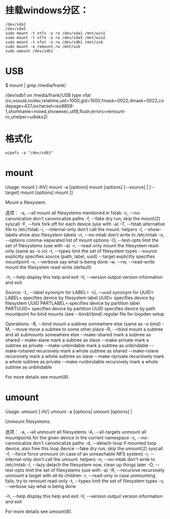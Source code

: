 # 挂载windows分区：
	/dev/sda1
	/dev/sda5
	sudo mount -t ntfs -o ro /dev/sda1 /mnt/win1
	sudo mount -t ntfs -o ro /dev/sda5 /mnt/win2
	sudo mount -t vfat -o rw /dev/sdb1 /mnt/usb
	sudo mount -o remount,rw /mnt/usb
	sudo umount /dev/sdb1
	
# USB
$ mount | grep /media/frank/

/dev/sdb1 on /media/frank/USB type vfat (ro,nosuid,nodev,relatime,uid=1000,gid=1000,fmask=0022,dmask=0022,codepage=437,iocharset=iso8859-1,shortname=mixed,showexec,utf8,flush,errors=remount-ro,uhelper=udisks2)


# 格式化
	wipefs -a "/dev/sdb1"


# mount

Usage:
 mount [-lhV]
 mount -a [options]
 mount [options] [--source] <source> | [--target] <directory>
 mount [options] <source> <directory>
 mount <operation> <mountpoint> [<target>]

Mount a filesystem.

选项：
 -a, --all               mount all filesystems mentioned in fstab
 -c, --no-canonicalize   don't canonicalize paths
 -f, --fake              dry run; skip the mount(2) syscall
 -F, --fork              fork off for each device (use with -a)
 -T, --fstab <path>      alternative file to /etc/fstab
 -i, --internal-only     don't call the mount.<type> helpers
 -l, --show-labels       show also filesystem labels
 -n, --no-mtab           don't write to /etc/mtab
 -o, --options <list>    comma-separated list of mount options
 -O, --test-opts <list>  limit the set of filesystems (use with -a)
 -r, --read-only         mount the filesystem read-only (same as -o ro)
 -t, --types <list>      limit the set of filesystem types
     --source <src>      explicitly specifies source (path, label, uuid)
     --target <target>   explicitly specifies mountpoint
 -v, --verbose           say what is being done
 -w, --rw, --read-write  mount the filesystem read-write (default)

 -h, --help     display this help and exit
 -V, --version  output version information and exit

Source:
 -L, --label <label>     synonym for LABEL=<label>
 -U, --uuid <uuid>       synonym for UUID=<uuid>
 LABEL=<label>           specifies device by filesystem label
 UUID=<uuid>             specifies device by filesystem UUID
 PARTLABEL=<label>       specifies device by partition label
 PARTUUID=<uuid>         specifies device by partition UUID
 <device>                specifies device by path
 <directory>             mountpoint for bind mounts (see --bind/rbind)
 <file>                  regular file for loopdev setup

Operations:
 -B, --bind              mount a subtree somewhere else (same as -o bind)
 -M, --move              move a subtree to some other place
 -R, --rbind             mount a subtree and all submounts somewhere else
 --make-shared           mark a subtree as shared
 --make-slave            mark a subtree as slave
 --make-private          mark a subtree as private
 --make-unbindable       mark a subtree as unbindable
 --make-rshared          recursively mark a whole subtree as shared
 --make-rslave           recursively mark a whole subtree as slave
 --make-rprivate         recursively mark a whole subtree as private
 --make-runbindable      recursively mark a whole subtree as unbindable

For more details see mount(8).



# umount

Usage:
 umount [-hV]
 umount -a [options]
 umount [options] <source> | <directory>

Unmount filesystems.

选项：
 -a, --all               unmount all filesystems
 -A, --all-targets       unmount all mountpoints for the given device in the
                           current namespace
 -c, --no-canonicalize   don't canonicalize paths
 -d, --detach-loop       if mounted loop device, also free this loop device
     --fake              dry run; skip the umount(2) syscall
 -f, --force             force unmount (in case of an unreachable NFS system)
 -i, --internal-only     don't call the umount.<type> helpers
 -n, --no-mtab           don't write to /etc/mtab
 -l, --lazy              detach the filesystem now, clean up things later
 -O, --test-opts <list>  limit the set of filesystems (use with -a)
 -R, --recursive         recursively unmount a target with all its children
 -r, --read-only         in case unmounting fails, try to remount read-only
 -t, --types <list>      limit the set of filesystem types
 -v, --verbose           say what is being done

 -h, --help     display this help and exit
 -V, --version  output version information and exit

For more details see umount(8).


